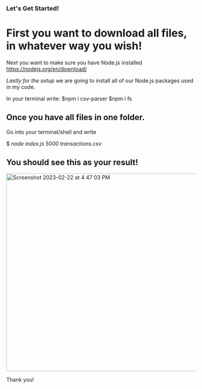 ### Let's Get Started!

# First you want to download all files, in whatever way you wish! 

Next you want to make sure you have Node.js installed https://nodejs.org/en/download/

*Lastly for the setup* we are going to install all of our Node.js packages used in my code.

In your terminal write: 
$npm i csv-parser
$npm i fs

## Once you have all files in one folder.

Go into your terminal/shell and write

$ *node index.js 5000 transactions.csv*


## You should see this as your result!

<img width="527" alt="Screenshot 2023-02-22 at 4 47 03 PM" src="https://user-images.githubusercontent.com/44281139/220777630-7f95d292-4e25-45d7-bab9-b6f5c5542d27.png">

Thank you!
